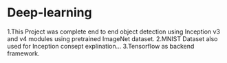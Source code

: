 # Deep-learning
1.This Project was complete end to end object detection using Inception v3 and v4 modules using pretrained  ImageNet dataset.
2.MNIST Dataset also used for Inception consept explination...
3.Tensorflow as backend framework.
